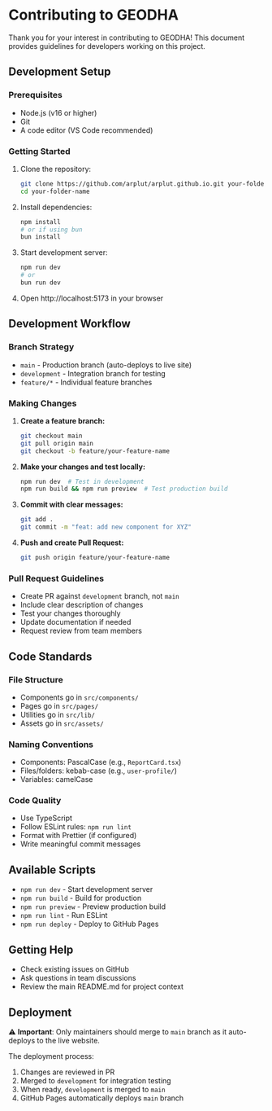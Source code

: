 # Contributing to GEODHA

Thank you for your interest in contributing to GEODHA! This document provides guidelines for developers working on this project.

## Development Setup

### Prerequisites
- Node.js (v16 or higher)
- Git
- A code editor (VS Code recommended)

### Getting Started
1. Clone the repository:
   ```bash
   git clone https://github.com/arplut/arplut.github.io.git your-folder-name
   cd your-folder-name
   ```

2. Install dependencies:
   ```bash
   npm install
   # or if using bun
   bun install
   ```

3. Start development server:
   ```bash
   npm run dev
   # or
   bun run dev
   ```

4. Open http://localhost:5173 in your browser

## Development Workflow

### Branch Strategy
- `main` - Production branch (auto-deploys to live site)
- `development` - Integration branch for testing
- `feature/*` - Individual feature branches

### Making Changes
1. **Create a feature branch:**
   ```bash
   git checkout main
   git pull origin main
   git checkout -b feature/your-feature-name
   ```

2. **Make your changes and test locally:**
   ```bash
   npm run dev  # Test in development
   npm run build && npm run preview  # Test production build
   ```

3. **Commit with clear messages:**
   ```bash
   git add .
   git commit -m "feat: add new component for XYZ"
   ```

4. **Push and create Pull Request:**
   ```bash
   git push origin feature/your-feature-name
   ```

### Pull Request Guidelines
- Create PR against `development` branch, not `main`
- Include clear description of changes
- Test your changes thoroughly
- Update documentation if needed
- Request review from team members

## Code Standards

### File Structure
- Components go in `src/components/`
- Pages go in `src/pages/`
- Utilities go in `src/lib/`
- Assets go in `src/assets/`

### Naming Conventions
- Components: PascalCase (e.g., `ReportCard.tsx`)
- Files/folders: kebab-case (e.g., `user-profile/`)
- Variables: camelCase

### Code Quality
- Use TypeScript
- Follow ESLint rules: `npm run lint`
- Format with Prettier (if configured)
- Write meaningful commit messages

## Available Scripts

- `npm run dev` - Start development server
- `npm run build` - Build for production
- `npm run preview` - Preview production build
- `npm run lint` - Run ESLint
- `npm run deploy` - Deploy to GitHub Pages

## Getting Help

- Check existing issues on GitHub
- Ask questions in team discussions
- Review the main README.md for project context

## Deployment

⚠️ **Important**: Only maintainers should merge to `main` branch as it auto-deploys to the live website.

The deployment process:
1. Changes are reviewed in PR
2. Merged to `development` for integration testing
3. When ready, `development` is merged to `main`
4. GitHub Pages automatically deploys `main` branch
